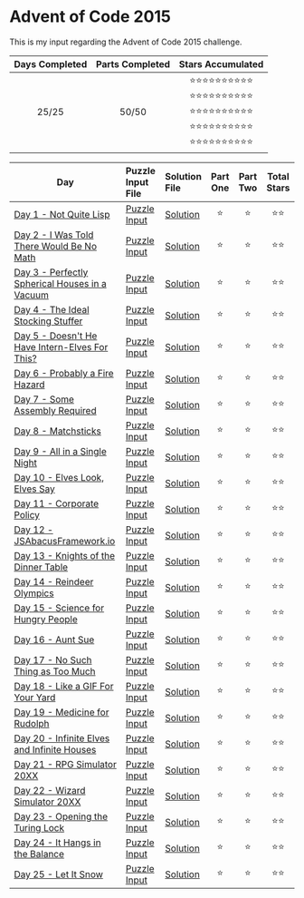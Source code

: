 # Advent of Code 2015
This is my input regarding the Advent of Code 2015 challenge.

<!-- Mark done as :star: -->

| Days Completed | Parts Completed | Stars Accumulated |
| :------------: | :-------------: | :---------------: |
| 25/25          | 50/50           | :star::star::star::star::star::star::star::star::star::star:<br>:star::star::star::star::star::star::star::star::star::star:<br>:star::star::star::star::star::star::star::star::star::star:<br>:star::star::star::star::star::star::star::star::star::star:<br>:star::star::star::star::star::star::star::star::star::star: |

| Day                                                     | Puzzle Input File         | Solution File           | Part One | Part Two | Total Stars   |
| ------------------------------------------------------- | :------------------------ | :---------------------- | :------: | :------: | :-----------: |
| [Day 1 - Not Quite Lisp][DAY_1]                         | [Puzzle Input][PUZZLE_1]  | [Solution][SOLUTION_1]  | :star:   | :star:   | :star::star:  |
| [Day 2 - I Was Told There Would Be No Math][DAY_2]      | [Puzzle Input][PUZZLE_2]  | [Solution][SOLUTION_2]  | :star:   | :star:   | :star::star:  |
| [Day 3 - Perfectly Spherical Houses in a Vacuum][DAY_3] | [Puzzle Input][PUZZLE_3]  | [Solution][SOLUTION_3]  | :star:   | :star:   | :star::star:  |
| [Day 4 - The Ideal Stocking Stuffer][DAY_4]             | [Puzzle Input][PUZZLE_4]  | [Solution][SOLUTION_4]  | :star:   | :star:   | :star::star:  |
| [Day 5 - Doesn't He Have Intern-Elves For This?][DAY_5] | [Puzzle Input][PUZZLE_5]  | [Solution][SOLUTION_5]  | :star:   | :star:   | :star::star:  |
| [Day 6 - Probably a Fire Hazard][DAY_6]                 | [Puzzle Input][PUZZLE_6]  | [Solution][SOLUTION_6]  | :star:   | :star:   | :star::star:  |
| [Day 7 - Some Assembly Required][DAY_7]                 | [Puzzle Input][PUZZLE_7]  | [Solution][SOLUTION_7]  | :star:   | :star:   | :star::star:  |
| [Day 8 - Matchsticks][DAY_8]                            | [Puzzle Input][PUZZLE_8]  | [Solution][SOLUTION_8]  | :star:   | :star:   | :star::star:  |
| [Day 9 - All in a Single Night][DAY_9]                  | [Puzzle Input][PUZZLE_9]  | [Solution][SOLUTION_9]  | :star:   | :star:   | :star::star:  |
| [Day 10 - Elves Look, Elves Say][DAY_10]                | [Puzzle Input][PUZZLE_10] | [Solution][SOLUTION_10] | :star:   | :star:   | :star::star:  |
| [Day 11 - Corporate Policy][DAY_11]                     | [Puzzle Input][PUZZLE_11] | [Solution][SOLUTION_11] | :star:   | :star:   | :star::star:  |
| [Day 12 - JSAbacusFramework.io][DAY_12]                 | [Puzzle Input][PUZZLE_12] | [Solution][SOLUTION_12] | :star:   | :star:   | :star::star:  |
| [Day 13 - Knights of the Dinner Table][DAY_13]          | [Puzzle Input][PUZZLE_13] | [Solution][SOLUTION_13] | :star:   | :star:   | :star::star:  |
| [Day 14 - Reindeer Olympics][DAY_14]                    | [Puzzle Input][PUZZLE_14] | [Solution][SOLUTION_14] | :star:   | :star:   | :star::star:  |
| [Day 15 - Science for Hungry People][DAY_15]            | [Puzzle Input][PUZZLE_15] | [Solution][SOLUTION_15] | :star:   | :star:   | :star::star:  |
| [Day 16 - Aunt Sue][DAY_16]                             | [Puzzle Input][PUZZLE_16] | [Solution][SOLUTION_16] | :star:   | :star:   | :star::star:  |
| [Day 17 - No Such Thing as Too Much][DAY_17]            | [Puzzle Input][PUZZLE_17] | [Solution][SOLUTION_17] | :star:   | :star:   | :star::star:  |
| [Day 18 - Like a GIF For Your Yard][DAY_18]             | [Puzzle Input][PUZZLE_18] | [Solution][SOLUTION_18] | :star:   | :star:   | :star::star:  |
| [Day 19 - Medicine for Rudolph][DAY_19]                 | [Puzzle Input][PUZZLE_19] | [Solution][SOLUTION_19] | :star:   | :star:   | :star::star:  |
| [Day 20 - Infinite Elves and Infinite Houses][DAY_20]   | [Puzzle Input][PUZZLE_20] | [Solution][SOLUTION_20] | :star:   | :star:   | :star::star:  |
| [Day 21 - RPG Simulator 20XX][DAY_21]                   | [Puzzle Input][PUZZLE_21] | [Solution][SOLUTION_21] | :star:   | :star:   | :star::star:  |
| [Day 22 - Wizard Simulator 20XX][DAY_22]                | [Puzzle Input][PUZZLE_22] | [Solution][SOLUTION_22] | :star:   | :star:   | :star::star:  |
| [Day 23 - Opening the Turing Lock][DAY_23]              | [Puzzle Input][PUZZLE_23] | [Solution][SOLUTION_23] | :star:   | :star:   | :star::star:  |
| [Day 24 - It Hangs in the Balance][DAY_24]              | [Puzzle Input][PUZZLE_24] | [Solution][SOLUTION_24] | :star:   | :star:   | :star::star:  |
| [Day 25 - Let It Snow][DAY_25]                          | [Puzzle Input][PUZZLE_25] | [Solution][SOLUTION_25] | :star:   | :star:   | :star::star:  |

<!-- Link to the days in Advent of Code -->
[DAY_1]:  https://adventofcode.com/2015/day/1
[DAY_2]:  https://adventofcode.com/2015/day/2
[DAY_3]:  https://adventofcode.com/2015/day/3
[DAY_4]:  https://adventofcode.com/2015/day/4
[DAY_5]:  https://adventofcode.com/2015/day/5
[DAY_6]:  https://adventofcode.com/2015/day/6
[DAY_7]:  https://adventofcode.com/2015/day/7
[DAY_8]:  https://adventofcode.com/2015/day/8
[DAY_9]:  https://adventofcode.com/2015/day/9
[DAY_10]: https://adventofcode.com/2015/day/10
[DAY_11]: https://adventofcode.com/2015/day/11
[DAY_12]: https://adventofcode.com/2015/day/12
[DAY_13]: https://adventofcode.com/2015/day/13
[DAY_14]: https://adventofcode.com/2015/day/14
[DAY_15]: https://adventofcode.com/2015/day/15
[DAY_16]: https://adventofcode.com/2015/day/16
[DAY_17]: https://adventofcode.com/2015/day/17
[DAY_18]: https://adventofcode.com/2015/day/18
[DAY_19]: https://adventofcode.com/2015/day/19
[DAY_20]: https://adventofcode.com/2015/day/20
[DAY_21]: https://adventofcode.com/2015/day/21
[DAY_22]: https://adventofcode.com/2015/day/22
[DAY_23]: https://adventofcode.com/2015/day/23
[DAY_24]: https://adventofcode.com/2015/day/24
[DAY_25]: https://adventofcode.com/2015/day/25

<!-- Link to the local Solution File -->
[SOLUTION_1]:  Day%201/solution.py
[SOLUTION_2]:  Day%202/solution.py
[SOLUTION_3]:  Day%203/solution.py
[SOLUTION_4]:  Day%204/solution.py
[SOLUTION_5]:  Day%205/solution.py
[SOLUTION_6]:  Day%206/solution.py
[SOLUTION_7]:  Day%207/solution.py
[SOLUTION_8]:  Day%208/solution.py
[SOLUTION_9]:  Day%209/solution.py
[SOLUTION_10]: Day%2010/solution.py
[SOLUTION_11]: Day%2011/solution.py
[SOLUTION_12]: Day%2012/solution.py
[SOLUTION_13]: Day%2013/solution.py
[SOLUTION_14]: Day%2014/solution.py
[SOLUTION_15]: Day%2015/solution.py
[SOLUTION_16]: Day%2016/solution.py
[SOLUTION_17]: Day%2017/solution.py
[SOLUTION_18]: Day%2018/solution.py
[SOLUTION_19]: Day%2019/solution.py
[SOLUTION_20]: Day%2020/solution.py
[SOLUTION_21]: Day%2021/solution.py
[SOLUTION_22]: Day%2022/solution.py
[SOLUTION_23]: Day%2023/solution.py
[SOLUTION_24]: Day%2024/solution.py
[SOLUTION_25]: Day%2025/solution.py

<!-- Link to the local Puzzle Input File -->
[PUZZLE_1]:  https://adventofcode.com/2015/day/1/input
[PUZZLE_2]:  https://adventofcode.com/2015/day/2/input
[PUZZLE_3]:  https://adventofcode.com/2015/day/3/input
[PUZZLE_4]:  https://adventofcode.com/2015/day/4/input
[PUZZLE_5]:  https://adventofcode.com/2015/day/5/input
[PUZZLE_6]:  https://adventofcode.com/2015/day/6/input
[PUZZLE_7]:  https://adventofcode.com/2015/day/7/input
[PUZZLE_8]:  https://adventofcode.com/2015/day/8/input
[PUZZLE_9]:  https://adventofcode.com/2015/day/9/input
[PUZZLE_10]: https://adventofcode.com/2015/day/10/input
[PUZZLE_11]: https://adventofcode.com/2015/day/11/input
[PUZZLE_12]: https://adventofcode.com/2015/day/12/input
[PUZZLE_13]: https://adventofcode.com/2015/day/13/input
[PUZZLE_14]: https://adventofcode.com/2015/day/14/input
[PUZZLE_15]: https://adventofcode.com/2015/day/15/input
[PUZZLE_16]: https://adventofcode.com/2015/day/16/input
[PUZZLE_17]: https://adventofcode.com/2015/day/17/input
[PUZZLE_18]: https://adventofcode.com/2015/day/18/input
[PUZZLE_19]: https://adventofcode.com/2015/day/19/input
[PUZZLE_20]: https://adventofcode.com/2015/day/20/input
[PUZZLE_21]: https://adventofcode.com/2015/day/21/input
[PUZZLE_22]: https://adventofcode.com/2015/day/22/input
[PUZZLE_23]: https://adventofcode.com/2015/day/23/input
[PUZZLE_24]: https://adventofcode.com/2015/day/24/input
[PUZZLE_25]: https://adventofcode.com/2015/day/25/input

